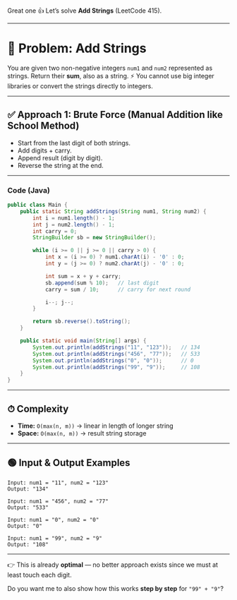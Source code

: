 Great one 👍 Let’s solve **Add Strings** (LeetCode 415).

---

# 📌 Problem: Add Strings

You are given two non-negative integers `num1` and `num2` represented as strings.
Return their **sum**, also as a string.
⚡ You cannot use big integer libraries or convert the strings directly to integers.

---

## ✅ Approach 1: Brute Force (Manual Addition like School Method)

* Start from the last digit of both strings.
* Add digits + carry.
* Append result (digit by digit).
* Reverse the string at the end.

---

### Code (Java)

```java
public class Main {
    public static String addStrings(String num1, String num2) {
        int i = num1.length() - 1;
        int j = num2.length() - 1;
        int carry = 0;
        StringBuilder sb = new StringBuilder();

        while (i >= 0 || j >= 0 || carry > 0) {
            int x = (i >= 0) ? num1.charAt(i) - '0' : 0;
            int y = (j >= 0) ? num2.charAt(j) - '0' : 0;

            int sum = x + y + carry;
            sb.append(sum % 10);   // last digit
            carry = sum / 10;      // carry for next round

            i--; j--;
        }

        return sb.reverse().toString();
    }

    public static void main(String[] args) {
        System.out.println(addStrings("11", "123"));   // 134
        System.out.println(addStrings("456", "77"));   // 533
        System.out.println(addStrings("0", "0"));      // 0
        System.out.println(addStrings("99", "9"));     // 108
    }
}
```

---

## ⏱ Complexity

* **Time:** `O(max(n, m))` → linear in length of longer string
* **Space:** `O(max(n, m))` → result string storage

---

## 🟢 Input & Output Examples

```
Input: num1 = "11", num2 = "123"
Output: "134"

Input: num1 = "456", num2 = "77"
Output: "533"

Input: num1 = "0", num2 = "0"
Output: "0"

Input: num1 = "99", num2 = "9"
Output: "108"
```

---

👉 This is already **optimal** — no better approach exists since we must at least touch each digit.

Do you want me to also show how this works **step by step** for `"99" + "9"`?
